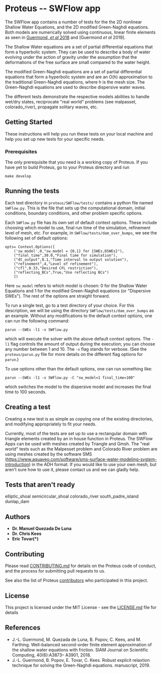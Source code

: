 # Proteus -- SWFlow app

The SWFlow app contains a number of tests for the the 2D nonlinear Shallow Water Equations, and the 2D modified Green-Naghdi equations. Both models are
numerically solved using continuous, linear finite elements as seen in
[Guermond, *et al* 2018](https://doi.org/10.1137/17M1156162) and [Guermond *et al* 2019].

The Shallow Water equations are a set of partial differential equations that form a hyperbolic system. They can be used to describe a body of water evolving under the action of gravity under the assumption that the deformations of the free surface are small compared to the water height.

The modified Green-Naghdi equations are a set of partial differential equations that form a
hyperbolic system and are an O(h) approximation to the traditional Green-Naghdi equations, where h is the mesh size. The Green-Naghdi equations are used to describe dispersive water waves.

The different tests demonstrate the respective models abilities to handle wet/dry states, reciprocate "real world" problems (see malpasset, colorado_river),
propagate solitary waves, etc.

## Getting Started

These instructions will help you run these tests on your local machine and help
you set up new tests for your specific needs.

### Prerequisites

The only prerequisite that you need is a working copy of Proteus. If you have yet to build Proteus, go to your Proteus directory and run

```
make develop
```

## Running the tests

Each test directory in `proteus/SWFlow/tests/` contains a python file named
`SWFlow.py`. This is the file that sets up the computational domain, initial conditions,
boundary conditions, and other problem specific options.

Each `SWFlow.py` file has its own set of default context options. These include choosing which model to use, final run time of the simulation, refinement level of mesh, etc. For example, in `SWFlow/tests/dam_over_bumps`, we see the following set of default options:

```
opts= Context.Options([
    ('sw_model',0,"sw_model = {0,1} for {SWEs,DSWEs}"),
    ("final_time",30.0,"Final time for simulation"),
    ("dt_output",0.1,"Time interval to output solution"),
    ("refinement",4,"Level of refinement"),
    ("cfl",0.33,"Desired CFL restriction"),
    ("reflecting_BCs",True,"Use reflecting BCs")
    ])

```
Here `sw_model` refers to which model is chosen: 0 for the Shallow Water Equations and 1 for the modified Green-Naghdi equations (or "Dispersive SWEs"). The rest of the options are straight forward.

To run a single test, go to a test directory of your choice. For this description, we will be using the directory `SWFlow/tests/dam_over_bumps` as an example. Without any modifications to the default context options, one can run the following command:

```
parun --SWEs -l1 -v SWFlow.py
```

which will execute the solver with the above default context options. The `-l1` flag controls the amount of output during the execution; you can choose any number between 1 and 10. The `-v` flag stands for verbose. (See the `proteus/parun.py` file for more details on the different flag options for `parun`.)

To use options other than the default options, one can run something like:

```
parun --SWEs -l1 -v SWFlow.py -C "sw_model=1 final_time=100"
```

which switches the model to the dispersive model and increases the final time to 100 seconds.

## Creating a test

Creating a new test is as simple as copying one of the existing directories,
and modifying appropriately to fit your needs.

Currently, most of the tests are set up to use a rectangular domain with triangle elements created by an in house function in Proteus. The SWFlow Apps can be used with meshes created by Triangle and Gmsh. The "real world" tests such as the Malpesset problem and Colorado River problem are using meshes created by the software SMS (https://www.aquaveo.com/software/sms-surface-water-modeling-system-introduction) in the ADH format. If you would like to use your own mesh, but aren't sure how to use it, please contact us and we can gladly help.

## Tests that aren't ready
elliptic_shoal
semicircular_shoal
colorado_river
south_padre_island
dunlap_dam
<!-- ## Break down into end to end tests

Explain what these tests test and why

```
Give an example
```

### And coding style tests

Explain what these tests test and why

```
Give an example
``` -->

<!-- ## Deployment

Add additional notes about how to deploy this on a live system

## Built With

* [Dropwizard](http://www.dropwizard.io/1.0.2/docs/) - The web framework used
* [Maven](https://maven.apache.org/) - Dependency Management
* [ROME](https://rometools.github.io/rome/) - Used to generate RSS Feeds -->

## Authors

* **Dr. Manuel Quezada De Luna**
* **Dr. Chris Kees**
* **Eric Tovar(*)**

## Contributing

Please read [CONTRIBUTING.md](https://github.com/erdc/proteus/blob/master/CONTRIBUTING.md) for details on the Proteus code of conduct, and the process for submitting pull requests to us.

See also the list of Proteus [contributors](https://github.com/erdc/proteus/blob/master/CONTRIBUTORS.md) who participated in this project.

## License

This project is licensed under the MIT License - see the [LICENSE.md](LICENSE.md) file for details

## References

* J.-L. Guermond, M. Quezada de Luna, B. Popov, C. Kees, and M. Farthing. Well-balanced second-order finite element approximation of the shallow water equations with friction. SIAM Journal on Scientific Computing, 40(6):A3873– A3901, 2018.
* J.-L. Guermond, B. Popov, E. Tovar, C. Kees. Robust explicit relaxtion technique for solving the Green-Naghdi equations.
manuscript, 2019.

<!-- ## Acknowledgments

* Hat tip to anyone whose code was used
* Inspiration
* etc -->
